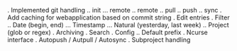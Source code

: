 . Implemented git handling
.. init
... remote
.. remote
.. pull
.. push
.. sync
. Add caching for webapplication based on commit string
. Edit entries
. Filter
.. Date (begin, end)
... Timestamp
... Natural (yesterday, last week)
.. Project (glob or regex)
. Archiving
. Search
. Config
.. Default prefix
. Ncurse interface
. Autopush / Autpull / Autosync
. Subproject handling
